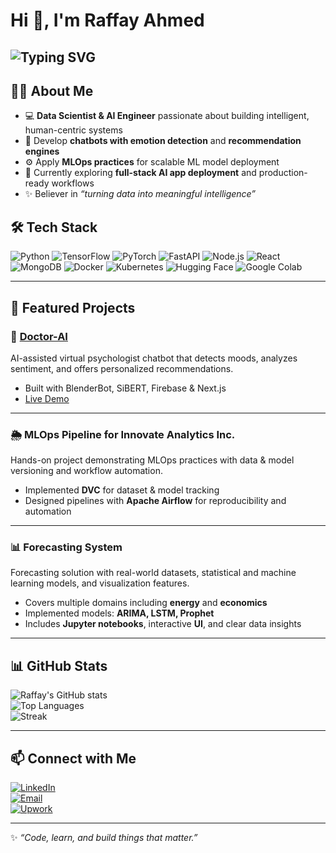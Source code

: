 # Hi 👋, I'm Raffay Ahmed

![Typing SVG](https://readme-typing-svg.demolab.com?font=Fira+Code&size=28&duration=4000&color=FF0000&center=true&vCenter=true&width=800&height=100&lines=AI%20%26%20ML%20Engineer;Data%20Scientist;NLP%20Specialist;AI%20Chatbot%20Developer;Turning%20Data%20into%20Intelligence;Automating%20with%20AI%20%26%20ML)
---

## 👨‍💻 About Me

- 💻 **Data Scientist & AI Engineer** passionate about building intelligent, human-centric systems  
- 🤖 Develop **chatbots with emotion detection** and **recommendation engines**  
- ⚙️ Apply **MLOps practices** for scalable ML model deployment  
- 🌱 Currently exploring **full-stack AI app deployment** and production-ready workflows  
- ✨ Believer in *“turning data into meaningful intelligence”*

  
## 🛠️ Tech Stack
![Python](https://img.shields.io/badge/Python-3776AB?style=flat&logo=python&logoColor=white)
![TensorFlow](https://img.shields.io/badge/TensorFlow-FF6F00?style=flat&logo=TensorFlow&logoColor=white)
![PyTorch](https://img.shields.io/badge/PyTorch-EE4C2C?style=flat&logo=PyTorch&logoColor=white)
![FastAPI](https://img.shields.io/badge/FastAPI-009688?style=flat&logo=FastAPI&logoColor=white)
![Node.js](https://img.shields.io/badge/Node.js-339933?style=flat&logo=nodedotjs&logoColor=white)
![React](https://img.shields.io/badge/React-20232A?style=flat&logo=react&logoColor=61DAFB)
![MongoDB](https://img.shields.io/badge/MongoDB-4EA94B?style=flat&logo=mongodb&logoColor=white)
![Docker](https://img.shields.io/badge/Docker-2496ED?style=flat&logo=docker&logoColor=white)
![Kubernetes](https://img.shields.io/badge/Kubernetes-326CE5?style=flat&logo=kubernetes&logoColor=white)
![Hugging Face](https://img.shields.io/badge/Hugging%20Face-FFDD00?style=flat&logo=huggingface&logoColor=black)
![Google Colab](https://img.shields.io/badge/Google%20Colab-F9AB00?style=flat&logo=googlecolab&logoColor=white)

---
 
## 🚀 Featured Projects

### 🧠 [Doctor-AI](https://doctor-ai-final.vercel.app)
AI-assisted virtual psychologist chatbot that detects moods, analyzes sentiment, and offers personalized recommendations.  
- Built with BlenderBot, SiBERT, Firebase & Next.js  
- [Live Demo](https://doctor-ai-final.vercel.app)  

---

###  🌦️ MLOps Pipeline for Innovate Analytics Inc.
Hands-on project demonstrating MLOps practices with data & model versioning and workflow automation.  
- Implemented **DVC** for dataset & model tracking  
- Designed pipelines with **Apache Airflow** for reproducibility and automation  

---

### 📊 Forecasting System
Forecasting solution with real-world datasets, statistical and machine learning models, and visualization features.  
- Covers multiple domains including **energy** and **economics**  
- Implemented models: **ARIMA, LSTM, Prophet**  
- Includes **Jupyter notebooks**, interactive **UI**, and clear data insights  

---

## 📊 GitHub Stats

![Raffay's GitHub stats](https://github-readme-stats.vercel.app/api?username=raffay464&show_icons=true&theme=tokyonight)  
![Top Languages](https://github-readme-stats.vercel.app/api/top-langs/?username=raffay464&layout=compact&theme=tokyonight)  
![Streak](https://github-readme-streak-stats.herokuapp.com/?user=raffay464&theme=tokyonight)  

---

## 📫 Connect with Me

[![LinkedIn](https://img.shields.io/badge/LinkedIn-0A66C2?style=for-the-badge&logo=linkedin&logoColor=white)](https://www.linkedin.com/in/raffay-ahmed-014715260/)  
[![Email](https://img.shields.io/badge/Email-D14836?style=for-the-badge&logo=gmail&logoColor=white)](mailto:agkraffay01@gmail.com)  
[![Upwork](https://img.shields.io/badge/Upwork-6fda44?style=for-the-badge&logo=upwork&logoColor=white)](https://www.upwork.com/freelancers/~01724015938c84c56a?mp_source=share)


---

✨ *“Code, learn, and build things that matter.”*  
